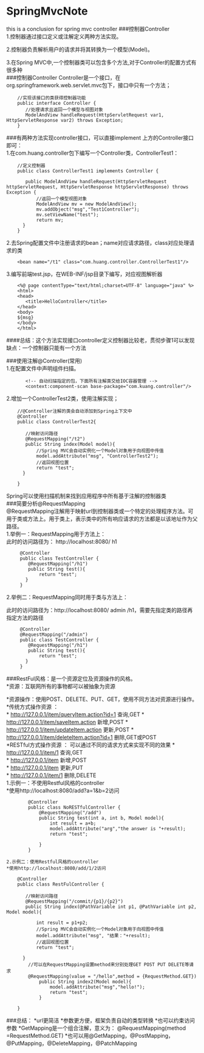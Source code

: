 # SpringMvcNote
this is a conclusion for spring mvc controller
###控制器Controller  
1.控制器通过接口定义或注解定义两种方法实现。

2.控制器负责解析用户的请求并将其转换为一个模型(Model)。

3.在Spring MVC中,一个控制器类可以包含多个方法,对于Controller的配置方式有很多种  
###控制器Controller 
   Controller是一个接口，在org.springframework.web.servlet.mvc包下，接口中只有一个方法；  
```
    //实现该接口的类获得控制器功能
    public interface Controller {
       //处理请求且返回一个模型与视图对象
       ModelAndView handleRequest(HttpServletRequest var1, HttpServletResponse var2) throws Exception;
    }
```   
 
###有两种方法实现controller接口，可以直接implement 上方的Controller接口即可：  
   1.在com.huang.controller包下编写一个Controller类，ControllerTest1： 
``` 
    //定义控制器
    public class ControllerTest1 implements Controller {
    
       public ModelAndView handleRequest(HttpServletRequest httpServletRequest, HttpServletResponse httpServletResponse) throws Exception {
           //返回一个模型视图对象
           ModelAndView mv = new ModelAndView();
           mv.addObject("msg","Test1Controller");
           mv.setViewName("test");
           return mv;
      }
    }
```  
   2.去Spring配置文件中注册请求的bean；name对应请求路径，class对应处理请求的类  
```
    <bean name="/t1" class="com.huang.controller.ControllerTest1"/>
```   
   3.编写前端test.jsp，在WEB-INF/jsp目录下编写，对应视图解析器  
```
    <%@ page contentType="text/html;charset=UTF-8" language="java" %>
    <html>
    <head>
       <title>HelloController</title>
    </head>
    <body>
    ${msg}
    </body>
    </html>
```     
####总结：这个方法实现接口controller定义控制器比较老，贯彻步骤1可以发现缺点：一个控制器只能有一个方法  

###使用注解@Controller(常用)  
   1.在配置文件中声明组件扫描。  
```
       <!-- 自动扫描指定的包，下面所有注解类交给IOC容器管理 -->
       <context:component-scan base-package="com.kuang.controller"/>
```   
   2.增加一个ControllerTest2类，使用注解实现；  
```
    //@Controller注解的类会自动添加到Spring上下文中
    @Controller
    public class ControllerTest2{
    
       //映射访问路径
       @RequestMapping("/t2")
       public String index(Model model){
           //Spring MVC会自动实例化一个Model对象用于向视图中传值
           model.addAttribute("msg", "ControllerTest2");
           //返回视图位置
           return "test";
      }
    
    }
```        
   Spring可以使用扫描机制来找到应用程序中所有基于注解的控制器类  
###简要分析@RequestMapping  
   @RequestMapping注解用于映射url到控制器类或一个特定的处理程序方法。可用于类或方法上。用于类上，表示类中的所有响应请求的方法都是以该地址作为父路径。  
   1.举例一：RequestMapping用于方法上：   
   此时的访问路径为： http://localhost:8080/ h1
   ```
        @Controller
        public class TestController {
           @RequestMapping("/h1")
           public String test(){
               return "test";
          }
        }
```  
   2.举例二：RequestMapping同时用于类与方法上：  
     
   此时的访问路径为：http://localhost:8080/ admin /h1，需要先指定类的路径再指定方法的路径
   ```
        @Controller
        @RequestMapping("/admin")
        public class TestController {
           @RequestMapping("/h1")
           public String test(){
               return "test";
          }
        }

```  
###RestFul风格：是一个资源定位及资源操作的风格。    
*资源：互联网所有的事物都可以被抽象为资源

*资源操作：使用POST、DELETE、PUT、GET，使用不同方法对资源进行操作。
    *传统方式操作资源 ：  
        * http://127.0.0.1/item/queryItem.action?id=1 查询,GET
        * http://127.0.0.1/item/saveItem.action 新增,POST
        * http://127.0.0.1/item/updateItem.action 更新,POST
        * http://127.0.0.1/item/deleteItem.action?id=1 删除,GET或POST  
    *RESTful方式操作资源 ： 可以通过不同的请求方式来实现不同的效果 
        * http://127.0.0.1/item/1 查询,GET  
        * http://127.0.0.1/item 新增,POST  
        * http://127.0.0.1/item 更新,PUT  
        * http://127.0.0.1/item/1 删除,DELETE    
    1.示例一：不使用Restful风格的controller   
    *使用http://localhost:8080/add?a=1&b=2访问  
```  
        @Controller
        public class NoRESTfulController {
            @RequestMapping("/add")
            public String test(int a, int b, Model model){
                int result = a+b;
                model.addAttribute("arg","the answer is "+result);
                return "test";
        
            }
        } 

```      
    2.示例二：使用Restful风格的controller   
    *使用http://localhost:8080/add/1/2访问  
``` 
    @Controller
    public class RestFulController {
    
       //映射访问路径
       @RequestMapping("/commit/{p1}/{p2}")
       public String index(@PathVariable int p1, @PathVariable int p2, Model model){
           
           int result = p1+p2;
           //Spring MVC会自动实例化一个Model对象用于向视图中传值
           model.addAttribute("msg", "结果："+result);
           //返回视图位置
           return "test";
           
      }
        //可以在RequestMapping设置method来分别处理GET POST PUT DELETE等请求
        @RequestMapping(value = "/hello",method = {RequestMethod.GET})
            public String index2(Model model){
                model.addAttribute("msg","hello!");
                return "test";
            }
       
    }
```       
###总结：
    *url更简洁
    *参数更方便，框架负责自动的类型转换
    *也可以约束访问参数
    *GetMapping是一个组合注解，意义为： @RequestMapping(method =RequestMethod.GET)
    *也可以用@GetMapping，@PostMapping，@PutMapping，@DeleteMapping，@PatchMapping
                     
                     
                     
   
   